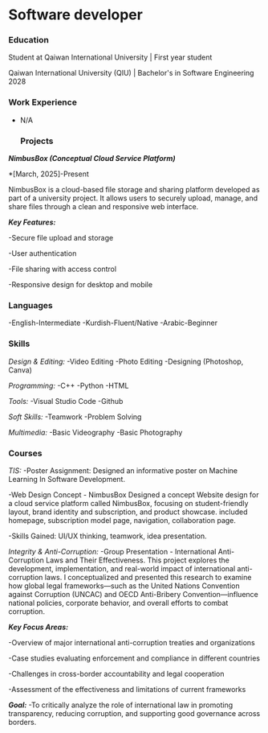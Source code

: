 # Software developer

### Education
Student at Qaiwan International University | First year student

Qaiwan International University (QIU) | Bachelor's in Software Engineering 2028

### Work Experience 
- N/A

  ### Projects

***NimbusBox (Conceptual Cloud Service Platform)***

*[March, 2025]-Present

NimbusBox is a cloud-based file storage and sharing platform developed as part of a university project. It allows users to securely upload, manage, and share files through a clean and responsive web interface.

***Key Features:***

-Secure file upload and storage

-User authentication

-File sharing with access control

-Responsive design for desktop and mobile

### Languages
-English-Intermediate
-Kurdish-Fluent/Native
-Arabic-Beginner

### Skills
*Design & Editing:*
-Video Editing
-Photo Editing
-Designing (Photoshop, Canva)

*Programming:*
-C++
-Python
-HTML

*Tools:*
-Visual Studio Code
-Github

*Soft Skills:*
-Teamwork
-Problem Solving

*Multimedia:*
-Basic Videography
-Basic Photography

### Courses

*TIS:*
-Poster Assignment: Designed an informative poster on Machine Learning In Software Development.

-Web Design Concept - NimbusBox
Designed a concept Website design for a cloud service platform called NimbusBox, focusing on student-friendly layout, brand identity and subscription, and product showcase. included homepage, subscription model page, navigation, collaboration page.

-Skills Gained: UI/UX thinking, teamwork, idea presentation.

*Integrity & Anti-Corruption:* 
-Group Presentation - International Anti-Corruption Laws and Their Effectiveness.
This project explores the development, implementation, and real-world impact of international anti-corruption laws. I conceptualized and presented this research to examine how global legal frameworks—such as the United Nations Convention against Corruption (UNCAC) and OECD Anti-Bribery Convention—influence national policies, corporate behavior, and overall efforts to combat corruption.

***Key Focus Areas:***

-Overview of major international anti-corruption treaties and organizations

-Case studies evaluating enforcement and compliance in different countries

-Challenges in cross-border accountability and legal cooperation

-Assessment of the effectiveness and limitations of current frameworks

***Goal:***
-To critically analyze the role of international law in promoting transparency, reducing corruption, and supporting good governance across borders.

